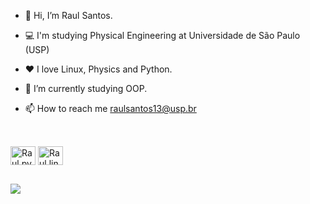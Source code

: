 - 👋 Hi, I’m Raul Santos. 
- 💻 I'm studying Physical Engineering at Universidade de São Paulo (USP)
- ❤️ I love Linux, Physics and Python.
- 🌱 I’m currently studying OOP.

- 📫 How to reach me raulsantos13@usp.br


##
<div style="display: inline_block"><br>

<img align="center" alt="Raul.py" height="30" width="40" src="https://cdn.jsdelivr.net/gh/devicons/devicon/icons/python/python-original.svg" />
<img align="center" alt="Raul.linux" height="30" width="40" src="https://cdn.jsdelivr.net/gh/devicons/devicon/icons/linux/linux-original.svg" />

</div>


##
<div>

<a href="https://br.linkedin.com/in/raul-santos-a53953272" target="_blank"> <img src="https://img.shields.io/badge/LinkedIn-0077B5?style=for-the-badge&logo=linkedin&logoColor=white"></a>

</div>

<!---
RaulS22/RaulS22 is a ✨ special ✨ repository because its `README.md` (this file) appears on your GitHub profile.
You can click the Preview link to take a look at your changes.
--->
